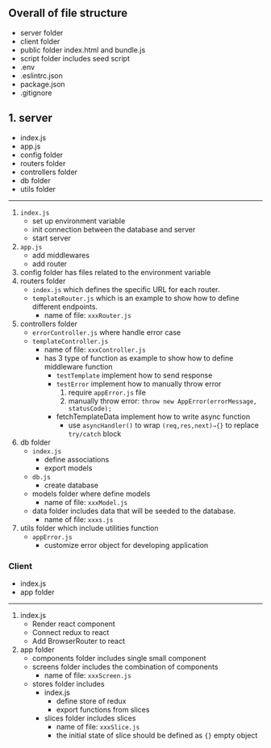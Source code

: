 ## Overall of file structure

- server folder
- client folder
- public folder index.html and bundle.js
- script folder includes seed script
- .env
- .eslintrc.json
- package.json
- .gitignore

## 1. server

- index.js
- app.js
- config folder
- routers folder
- controllers folder
- db folder
- utils folder

---

1. `index.js`
   - set up environment variable
   - init connection between the database and server
   - start server
2. `app.js`
   - add middlewares
   - add router
3. config folder has files related to the environment variable
4. routers folder
   - `index.js` which defines the specific URL for each router.
   - `templateRouter.js` which is an example to show how to define different endpoints.
     - name of file: `xxxRouter.js`
5. controllers folder
   - `errorController.js` where handle error case
   - `templateController.js`
     - name of file: `xxxController.js`
     - has 3 type of function as example to show how to define middleware function
       - `testTemplate` implement how to send response
       - `testError` implement how to manually throw error
         1. require `appError.js` file
         2. manually throw error: `throw new AppError(errorMessage, statusCode);`
       - fetchTemplateData implement how to write async function
         - use `asyncHandler()` to wrap `(req,res,next)⇒{}` to replace `try/catch` block
6. db folder
   - `index.js`
     - define associations
     - export models
   - `db.js`
     - create database
   - models folder where define models
     - name of file: `xxxModel.js`
   - data folder includes data that will be seeded to the database.
     - name of file: `xxxs.js`
7. utils folder which include utilities function
   - `appError.js`
     - customize error object for developing application

### Client

- index.js
- app folder

---

1. index.js
   - Render react component
   - Connect redux to react
   - Add BrowserRouter to react
2. app folder
   - components folder includes single small component
   - screens folder includes the combination of components
     - name of file: `xxxScreen.js`
   - stores folder includes
     - index.js
       - define store of redux
       - export functions from slices
     - slices folder includes slices
       - name of file: `xxxSlice.js`
       - the initial state of slice should be defined as `{}` empty object
